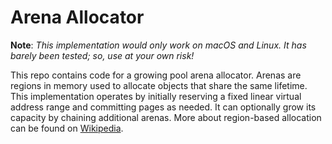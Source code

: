 # Arena Allocator

**Note**: _This implementation would only work on macOS and Linux. It has barely been tested; so, use at your own risk!_

This repo contains code for a growing pool arena allocator. Arenas are regions in memory used to allocate objects that share the same lifetime. This implementation operates by initially reserving a fixed linear virtual address range and committing pages as needed. It can optionally grow its capacity by chaining additional arenas. More about region-based allocation can be found on [Wikipedia](https://wikipedia.org/wiki/Region-based_memory_management).

